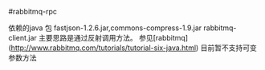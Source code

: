 ﻿#rabbitmq-rpc

依赖的java 包 fastjson-1.2.6.jar,commons-compress-1.9.jar
rabbitmq-client.jar
主要思路是通过反射调用方法。
参见[rabbitmq]
(http://www.rabbitmq.com/tutorials/tutorial-six-java.html)
目前暂不支持可变参数方法
